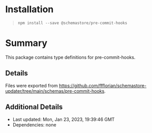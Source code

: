 # Installation
> `npm install --save @schemastore/pre-commit-hooks`

# Summary
This package contains type definitions for pre-commit-hooks.

## Details
Files were exported from https://github.com/ffflorian/schemastore-updater/tree/main/schemas/pre-commit-hooks.

## Additional Details
* Last updated: Mon, Jan 23, 2023, 19:39:46 GMT
* Dependencies: none
